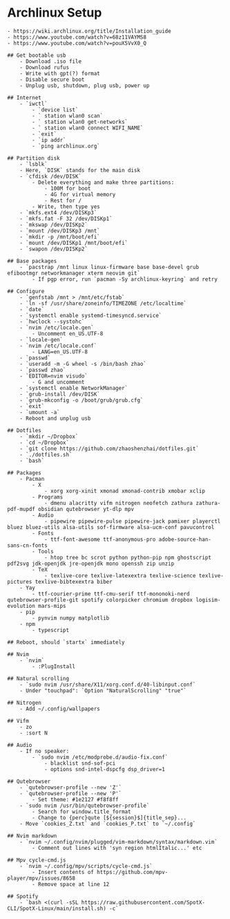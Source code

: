 # Archlinux Setup
    - https://wiki.archlinux.org/title/Installation_guide
    - https://www.youtube.com/watch?v=68z11VAYMS8
    - https://www.youtube.com/watch?v=pouX5VvX0_Q

    ## Get bootable usb
        - Download .iso file
        - Download rufus
        - Write with gpt(?) format
        - Disable secure boot
        - Unplug usb, shutdown, plug usb, power up

    ## Internet
        - `iwctl`
            - `device list`
            - ` station wlan0 scan`
            - ` station wlan0 get-networks`
            - ` station wlan0 connect WIFI_NAME`
            - `exit`
            - `ip addr`
            - `ping archlinux.org`

    ## Partition disk
        - `lsblk`
        - Here, `DISK` stands for the main disk
        - `cfdisk /dev/DISK`
            - Delete everything and make three partitions:
                - 100M for boot
                - 4G for virtual memory
                - Rest for /
            - Write, then type yes
        - `mkfs.ext4 /dev/DISKp3`
        - `mkfs.fat -F 32 /dev/DISKp1`
        - `mkswap /dev/DISKp2`
        - `mount /dev/DISKp3 /mnt`
        - `mkdir -p /mnt/boot/efi`
        - `mount /dev/DISKp1 /mnt/boot/efi`
        - `swapon /dev/DISKp2`

    ## Base packages
        - `pacstrap /mnt linux linux-firmware base base-devel grub efibootmgr networkmanager xterm neovim git`
            - If pgp error, run `pacman -Sy archlinux-keyring` and retry

    ## Configure
        - `genfstab /mnt > /mnt/etc/fstab`
        - `ln -sf /usr/share/zoneinfo/TIMEZONE /etc/localtime`
        - `date`
        - `systemctl enable systemd-timesyncd.service`
        - `hwclock --systohc`
        - `nvim /etc/locale.gen`
            - Uncomment en_US.UTF-8
        - `locale-gen`
        - `nvim /etc/locale.conf`
            - LANG=en_US.UTF-8
        - `passwd`
        - `useradd -m -G wheel -s /bin/bash zhao`
        - `passwd zhao`
        - `EDITOR=nvim visudo`
            - G and uncomment
        - `systemctl enable NetworkManager`
        - `grub-install /dev/DISK`
        - `grub-mkconfig -o /boot/grub/grub.cfg`
        - `exit`
        - `umount -a`
        - Reboot and unplug usb

    ## Dotfiles
        - `mkdir ~/Dropbox`
        - `cd ~/Dropbox`
        - `git clone https://github.com/zhaoshenzhai/dotfiles.git`
        - `./dotfiles.sh`
        - `bash`

    ## Packages
        - Pacman
            - X
                - xorg xorg-xinit xmonad xmonad-contrib xmobar xclip
            - Programs
                - dmenu alacritty vifm nitrogen neofetch zathura zathura-pdf-mupdf obsidian qutebrowser yt-dlp mpv
            - Audio
                - pipewire pipewire-pulse pipewire-jack pamixer playerctl bluez bluez-utils alsa-utils sof-firmware alsa-ucm-conf pavucontrol
            - Fonts
                - ttf-font-awesome ttf-anonymous-pro adobe-source-han-sans-cn-fonts
            - Tools
                - htop tree bc scrot python python-pip npm ghostscript pdf2svg jdk-openjdk jre-openjdk mono openssh zip unzip
            - TeX
                - texlive-core texlive-latexextra texlive-science texlive-pictures texlive-bibtexextra biber
        - Yay
            - ttf-courier-prime ttf-cmu-serif ttf-mononoki-nerd qutebrowser-profile-git spotify colorpicker chromium dropbox logisim-evolution mars-mips
        - pip
            - pynvim numpy matplotlib
        - npm
            - typescript

    ## Reboot, should `startx` immediately

    ## Nvim
        - `nvim`
            - :PlugInstall

    ## Natural scrolling
        - `sudo nvim /usr/share/X11/xorg.conf.d/40-libinput.conf`
        - Under "touchpad": `Option "NaturalScrolling" "true"`

    ## Nitrogen
        - Add ~/.config/wallpapers

    ## Vifm
        - zo
        - :sort N

    ## Audio
        - If no speaker:
            - `sudo nvim /etc/modprobe.d/audio-fix.conf`
                - blacklist snd-sof-pci
                - options snd-intel-dspcfg dsp_driver=1

    ## Qutebrowser
        - `qutebrowser-profile --new 'Z'`
        - `qutebrowser-profile --new 'P'`
            - Set theme: #1e2127 #f8f8ff
        - `sudo nvim /usr/bin/qutebrowser-profile`
            - Search for window.title_format
            - Change to {perc}qute [${session}$]{title_sep}...
        - Move `cookies_Z.txt` and `cookies_P.txt` to `~/.config`

    ## Nvim markdown
        - `nvim ~/.config/nvim/plugged/vim-markdown/syntax/markdown.vim`
            - Comment out lines with 'syn region htmlItalic...' etc

    ## Mpv cycle-cmd.js
        - `nvim ~/.config/mpv/scripts/cycle-cmd.js`
            - Insert contents of https://github.com/mpv-player/mpv/issues/8658
            - Remove space at line 12

    ## Spotify
        - `bash <(curl -sSL https://raw.githubusercontent.com/SpotX-CLI/SpotX-Linux/main/install.sh) -c`
